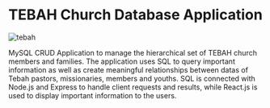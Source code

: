 # TEBAH Church Database Application

![tebah](https://github.com/JohnKang0720/tebah-db/assets/76849492/db13c41e-dacf-495a-9a9d-139a86c2f939)

MySQL CRUD Application to manage the hierarchical set of TEBAH church members and families.
The application uses SQL to query important information as well as create meaningful relationships between datas of Tebah pastors, missionaries, members and youths.
SQL is connected with Node.js and Express to handle client requests and results, while React.js is used to display important information to the users.

